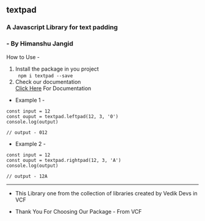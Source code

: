 ## textpad
### A Javascript Library for text padding
### - By Himanshu Jangid

How to Use -
1. Install the package in you project <br>
``` npm i textpad --save```
2. Check our documentation <br>
<a href="https://himanshurajora.github.io/vtextpad">Click Here</a> For Documentation

* Example 1 - 
``` const textpad = require("textpad")
const input = 12
const ouput = textpad.leftpad(12, 3, '0')
console.log(output)
```
``` 
// output - 012 
```
* Example 2 - 
``` const textpad = require("textpad")
const input = 12
const ouput = textpad.rightpad(12, 3, 'A')
console.log(output)
```
``` 
// output - 12A 
```

***

- This Library one from the collection of libraries created by Vedik Devs in VCF

- Thank You For Choosing Our Package - From VCF
